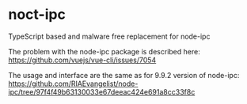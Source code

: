 # noct-ipc
TypeScript based and malware free replacement for node-ipc

The problem with the node-ipc package is described here:
https://github.com/vuejs/vue-cli/issues/7054

The usage and interface are the same as for 9.9.2 version of node-ipc:
https://github.com/RIAEvangelist/node-ipc/tree/97f4f49b63130033e67deeac424e691a8cc33f8c
